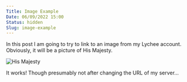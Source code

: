 ```yaml
---
Title: Image Example
Date: 06/09/2022 15:00
Status: hidden
Slug: image-example
---
```


In this post I am going to try to link to an image from my Lychee account. Obviously, it will be a picture of His Majesty.

![His Majesty](https://guybrushthreepwood.noho.st/lychee/uploads/small/32e59f1be6c32bdda482b2f303ef8a04.JPG)

It works! Though presumably not after changing the URL of my server...
